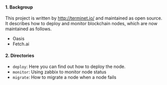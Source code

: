 #### 1. Backgroup

This project is written by http://terminet.io/ and maintained as open source. It describes how to deploy and monitor blockchain nodes, which are now maintained as follows.

- Oasis
- Fetch.ai

#### 2. Directories

- `deploy`: Here you can find out how to deploy the node.
- `monitor`: Using zabbix to monitor node status
- `migrate`: How to migrate a node when a node fails
